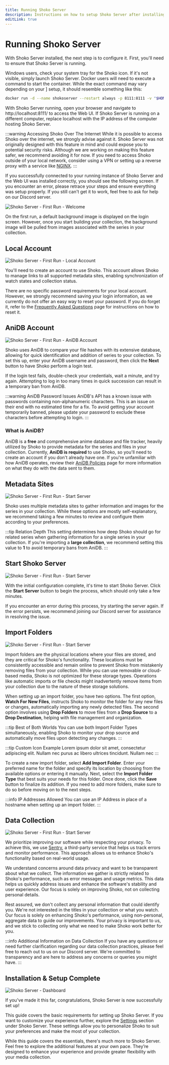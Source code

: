 ```yaml
---
title: Running Shoko Server
description: Instructions on how to setup Shoko Server after installing.
editLink: true
---
```


# Running Shoko Server

With Shoko Server installed, the next step is to configure it. First, you'll need to ensure that Shoko Server is
running.

Windows users, check your system tray for the Shoko icon. If it's not visible, simply launch Shoko Server. Docker
users will need to execute a command to start the container. While the exact command may vary depending on your ]
setup, it should resemble something like this:

```sh [Example Command]
docker run -d --name shokoserver --restart always -p 8111:8111 -v "$HOME/.shoko:/home/shoko/.shoko" -v "/path/to/anime:/mnt/anime" -v "/path/to/import:/mnt/import" -e PUID=$UID -e PGID=$GID ghcr.io/shokoanime/server:latest
```

With Shoko Server running, open your browser and navigate to http://localhost:8111/ to access the Web UI. If Shoko
Server is running on a different computer, replace localhost with the IP address of the computer hosting Shoko Server.

:::warning Accessing Shoko Over The Internet
While it is possible to access Shoko over the internet, we strongly advise against it. Shoko Server was not originally
designed with this feature in mind and could expose you to potential security risks. Although we are working on
making this feature safer, we recommend avoiding it for now. If you need to access Shoko outside of your local
network, consider using a VPN or setting up a reverse proxy with a service like
[NGINX](https://www.nginx.com/).
:::

If you successfully connected to your running instance of Shoko Server and the Web UI was installed correctly, you
should see the following screen. If you encounter an error, please retrace your steps and ensure everything was setup
properly. If you still can't get it to work, feel free to ask for help on our Discord server.

![Shoko Server - First Run - Welcome](/images/shoko-server/shoko-server-first-run-welcome.jpg)

On the first run, a default background image is displayed on the login screen. However, once you start building your
collection, the background image will be pulled from images associated with the series in your collection.

## Local Account

![Shoko Server - First Run - Local Account](/images/shoko-server/shoko-server-first-run-local-account.jpg)

You'll need to create an account to use Shoko. This account allows Shoko to manage links to all supported metadata
sites, enabling synchronization of watch states and collection status.

There are no specific password requirements for your local account. However, we strongly recommend saving your login
information, as we currently do not offer an easy way to reset your password. If you do forget it, refer to
the [Frequently Asked Questions](/faq) page for instructions on how to reset it.

## AniDB Account

![Shoko Server - First Run - AniDB Account](/images/shoko-server/shoko-server-first-run-anidb-account.jpg)

Shoko uses AniDB to compare your file hashes with its extensive database, allowing for quick identification and
addition of series to your collection. To set this up, enter your AniDB username and password, then click the
**Next** button to have Shoko perform a login test.

If the login test fails, double-check your credentials, wait a minute, and try again. Attempting to log in too many
times in quick succession can result in a temporary ban from AniDB.

:::warning AniDB Password Issues
AniDB's API has a known issue with passwords containing non-alphanumeric characters. This is an issue on their end
with no estimated time for a fix. To avoid getting your account temporarily banned, please update your password
to exclude these characters before attempting to login.
:::

### What is AniDB?

AniDB is a **free** and comprehensive anime database and file tracker, heavily utilized by Shoko to provide metadata
for the series and files in your collection. Currently, **AniDB is required** to use Shoko, so you'll need to create
an account if you don't already have one. If you're unfamiliar with how AniDB operates, review their
[AniDB Policies](https://anidb.net/policy) page for more information on what they do with the data sent to them.

## Metadata Sites

![Shoko Server - First Run - Start Server](/images/shoko-server/shoko-server-first-run-metadata-sites.jpg)

Shoko uses multiple metadata sites to gather information and images for the series in your collection. While these
options are mostly self-explanatory, we recommend taking a few minutes to review and configure them according to
your preferences.

:::tip Relation Depth
This setting determines how deep Shoko should go for related series when gathering information for a single
series in your collection. If you're importing a **large collection**, we recommend setting this value to **1**
to avoid temporary bans from AniDB.
:::

## Start Shoko Server

![Shoko Server - First Run - Start Server](/images/shoko-server/shoko-server-first-run-starting-server.jpg)

With the initial configuration complete, it's time to start Shoko Server. Click the **Start Server** button to begin
the process, which should only take a few minutes.

If you encounter an error during this process, try starting the server again. If the error persists, we recommend
joining our Discord server for assistance in resolving the issue.

## Import Folders

![Shoko Server - First Run - Start Server](/images/shoko-server/shoko-server-first-run-import-folders.jpg)

Import folders are the physical locations where your files are stored, and they are critical for Shoko's functionality.
These locations must be consistently accessible and remain online to prevent Shoko from mistakenly removing files from
your collection. While you can use removable or cloud-based media, Shoko is not optimized for these storage types.
Operations like automatic imports or file checks might inadvertently remove items from your collection due to the
nature of these storage solutions.

When setting up an import folder, you have two options. The first option, **Watch For New Files**, instructs Shoko to
monitor the folder for any new files or changes, automatically importing any newly detected files. The second option
involves using **Drop Folders** to move files from a **Drop Source** to a **Drop Destination**, helping with file
management and organization.

:::tip Best of Both Worlds
You can use both Import Folder Types simultaneously, enabling Shoko to monitor your drop source and automatically
move files upon detecting any changes.
:::

:::tip Custom Icon Example
Lorem ipsum dolor sit amet, consectetur adipiscing elit. Nullam nec purus ac libero ultrices tincidunt. Nullam nec
:::

To create a new import folder, select **Add Import Folder**. Enter your preferred name for the folder and specify its
location by choosing from the available options or entering it manually. Next, select the **Import Folder Type** that
best suits your needs for this folder. Once done, click the **Save** button to finalize its addition. If you need to add
more folders, make sure to do so before moving on to the next steps.

:::info IP Addresses Allowed
You can use an IP Address in place of a hostname when setting up an import folder.
:::

## Data Collection

![Shoko Server - First Run - Start Server](/images/shoko-server/shoko-server-first-run-data-collection.jpg)

We prioritize improving our software while respecting your privacy. To achieve this, we use [Sentry](https://sentry.io/),
a third-party service that helps us track errors and monitor performance. This approach allows us to enhance
Shoko's functionality based on real-world usage.

We understand concerns around data privacy and want to be transparent about what we collect. The information we
gather is strictly related to Shoko's performance, such as error messages and usage metrics. This data helps us
quickly address issues and enhance the software's stability and user experience. Our focus is solely on improving
Shoko, not on collecting personal details.

Rest assured, we don't collect any personal information that could identify you. We're not interested in the titles
in your collection or what you watch. Our focus is solely on enhancing Shoko's performance, using non-personal,
aggregate data to guide our improvements. Your privacy is important to us, and we stick to collecting only what we
need to make Shoko work better for you.

:::info Additional Information on Data Collection
If you have any questions or need further clarification regarding our data collection practices, please feel free
to reach out to us on our Discord server. We're committed to transparency and are here to address any concerns
or queries you might have.
:::

## Installation & Setup Complete

![Shoko Server - Dashboard](/images/shoko-server/shoko-server-dashboard.jpg)

If you've made it this far, congratulations, Shoko Server is now successfully set up!

This guide covers the basic requirements for setting up Shoko Server. If you want to customize your experience
further, explore the [Settings](/shoko-server/settings) section under Shoko Server. These settings allow you to
personalize Shoko to suit your preferences and make the most of your collection.

While this guide covers the essentials, there's much more to Shoko Server. Feel free to explore the additional
features at your own pace. They’re designed to enhance your experience and provide greater flexibility with your
media collection.
